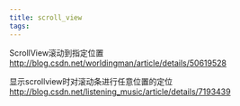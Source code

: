```yaml
---
title: scroll_view
tags:
---
```



ScrollView滚动到指定位置  http://blog.csdn.net/worldingman/article/details/50619528

显示scrollview时对滚动条进行任意位置的定位 http://blog.csdn.net/listening_music/article/details/7193439